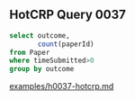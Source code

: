 
## HotCRP Query 0037
```sql
select outcome,
       count(paperId)
from Paper
where timeSubmitted>0
group by outcome
```
[examples/h0037-hotcrp.md](/examples/h0037-hotcrp.md)